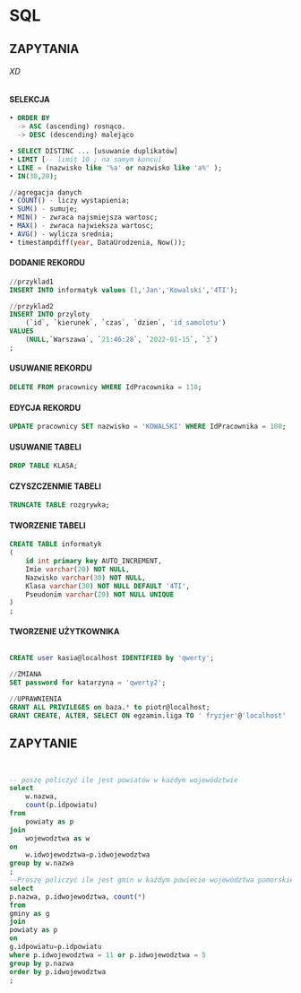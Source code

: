 # SQL

## ZAPYTANIA

###### XD

#### SELEKCJA
```SQL
• ORDER BY
  -> ASC (ascending) rosnąco.
  -> DESC (descending) malejąco

• SELECT DISTINC ... [usuwanie duplikatów]
• LIMIT [-- limit 10 ; na samym koncu]
• LIKE = (nazwisko like '%a' or nazwisko like 'a%' );
• IN(30,20);

//agregacja danych
• COUNT() - liczy wystapienia;
• SUM() - sumuje;
• MIN() - zwraca najsmiejsza wartosc;
• MAX() - zwraca najwieksza wartosc;
• AVG() - wylicza srednia;
• timestampdiff(year, DataUrodzenia, Now());


```

#### DODANIE REKORDU
```sql
//przyklad1
INSERT INTO informatyk values (1,'Jan','Kowalski','4TI');

//przyklad2
INSERT INTO przyloty
	(`id`, `kierunek`, `czas`, `dzien`, 'id_samolotu')
VALUES
	(NULL,`Warszawa`, `21:46:28`, `2022-01-15`, `3`)
;
```
#### USUWANIE REKORDU
```sql
DELETE FROM pracownicy WHERE IdPracownika = 110;
```

#### EDYCJA REKORDU
```SQL
UPDATE pracownicy SET nazwisko = 'KOWALSKI' WHERE IdPracownika = 100;
```

#### USUWANIE TABELI
```sql
DROP TABLE KLASA;
 ```

#### CZYSZCZENMIE TABELI
```sql
TRUNCATE TABLE rozgrywka;
 ```

 #### TWORZENIE TABELI
```sql
CREATE TABLE informatyk
(
	id int primary key AUTO_INCREMENT,
	Imie varchar(20) NOT NULL,
	Nazwisko varchar(30) NOT NULL,
	Klasa varchar(30) NOT NULL DEFAULT '4TI',
	Pseudonim varchar(20) NOT NULL UNIQUE
)
;

 ```
#### TWORZENIE UŻYTKOWNIKA
```SQL

CREATE user kasia@localhost IDENTIFIED by 'qwerty';

//ZMIANA
SET password for katarzyna = 'qwerty2';

//UPRAWNIENIA
GRANT ALL PRIVILEGES on baza.* to piotr@localhost;
GRANT CREATE, ALTER, SELECT ON egzamin.liga TO ' fryzjer'@'localhost'

```

## ZAPYTANIE

```sql


-- poszę policzyć ile jest powiatów w każdym województwie
select
	w.nazwa,
	count(p.idpowiatu)
from
	powiaty as p
join
	wojewodztwa as w
on
	w.idwojewodztwa=p.idwojewodztwa
group by w.nazwa
;
--Proszę policzyć ile jest gmin w każdym powiecie województwa pomorskiego lub lubuskiego
select
p.nazwa, p.idwojewodztwa, count(*)
from
gminy as g
join
powiaty as p
on
g.idpowiatu=p.idpowiatu
where p.idwojewodztwa = 11 or p.idwojewodztwa = 5
group by p.nazwa
order by p.idwojewodztwa
;

```

